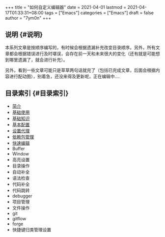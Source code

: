 +++
title = "如何自定义编辑器"
date = 2021-04-01
lastmod = 2021-04-17T01:33:31+08:00
tags = ["Emacs"]
categories = ["Emacs"]
draft = false
author = "7ym0n"
+++

## 说明 {#说明}

本系列文章是按顺序编写的，有时候会根据遗漏补充改变目录顺序。另外，所有文章都会根据错误进行及时堪误，会存在前一天和未来很大的变化（还有就是可能想到哪里遗漏了，就会进行补充）。

另外，看到一些文章可能只是草草两句话就完了（包括已完成文章，后面会根据内容进行配动图），别着急，还没来得及更新呢，正在编辑中....


## 目录索引 {#目录索引}

-   [简介](/post/manual/introduction/)
-   [基础使用](/post/manual/basic-usage/)
-   [基础知识](/post/manual/basic)
-   [基本配置](/post/manual/basic-config/)
-   [设置代理](/post/manual/proxy/)
-   [依赖包管理](/post/manual/package/)
-   [快速编辑](/post/manual/quick-edit)
-   Buffer
-   Window
-   高亮设置
-   目录操作
-   自动补全
-   语法检查
-   代码补全
-   代码跳转
-   debugger
-   项目管理
-   文件操作
-   git
-   gitflow
-   forge
-   快捷键归类管理设置
